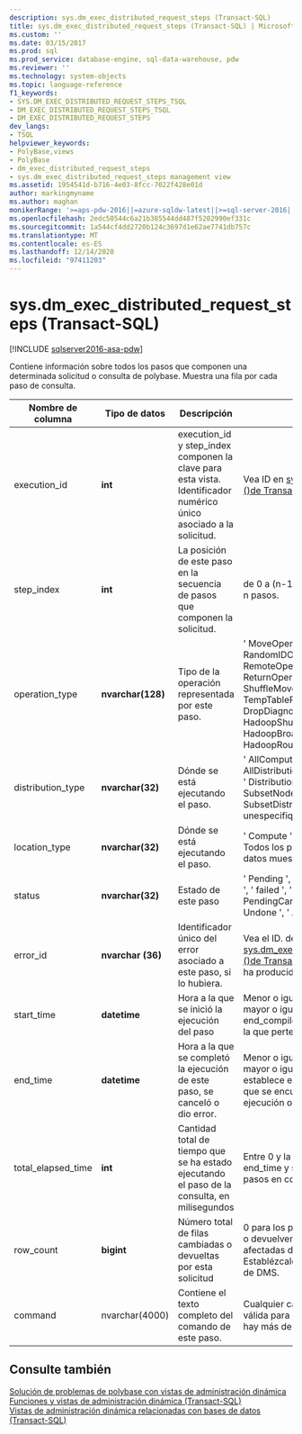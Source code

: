 ```yaml
---
description: sys.dm_exec_distributed_request_steps (Transact-SQL)
title: sys.dm_exec_distributed_request_steps (Transact-SQL) | Microsoft Docs
ms.custom: ''
ms.date: 03/15/2017
ms.prod: sql
ms.prod_service: database-engine, sql-data-warehouse, pdw
ms.reviewer: ''
ms.technology: system-objects
ms.topic: language-reference
f1_keywords:
- SYS.DM_EXEC_DISTRIBUTED_REQUEST_STEPS_TSQL
- DM_EXEC_DISTRIBUTED_REQUEST_STEPS_TSQL
- DM_EXEC_DISTRIBUTED_REQUEST_STEPS
dev_langs:
- TSQL
helpviewer_keywords:
- PolyBase,views
- PolyBase
- dm_exec_distributed_request_steps
- sys.dm_exec_distributed_request_steps management view
ms.assetid: 1954541d-b716-4e03-8fcc-7022f428e01d
author: markingmyname
ms.author: maghan
monikerRange: '>=aps-pdw-2016||=azure-sqldw-latest||>=sql-server-2016||>=sql-server-linux-2017||=azuresqldb-mi-current'
ms.openlocfilehash: 2edc50544c6a21b385544dd487f5202990ef331c
ms.sourcegitcommit: 1a544cf4dd2720b124c3697d1e62ae7741db757c
ms.translationtype: MT
ms.contentlocale: es-ES
ms.lasthandoff: 12/14/2020
ms.locfileid: "97411203"
---
```

# <a name="sysdm_exec_distributed_request_steps-transact-sql"></a>sys.dm_exec_distributed_request_steps (Transact-SQL)
[!INCLUDE [sqlserver2016-asa-pdw](../../includes/applies-to-version/sqlserver2016-asa-pdw.md)]

  Contiene información sobre todos los pasos que componen una determinada solicitud o consulta de polybase. Muestra una fila por cada paso de consulta.  
  
|Nombre de columna|Tipo de datos|Descripción|Intervalo|  
|-----------------|---------------|-----------------|-----------|  
|execution_id|**int**|execution_id y step_index componen la clave para esta vista. Identificador numérico único asociado a la solicitud.|Vea ID en [sys.dm_exec_requests &#40;&#41;de Transact-SQL ](../../relational-databases/system-dynamic-management-views/sys-dm-exec-requests-transact-sql.md).|  
|step_index|**int**|La posición de este paso en la secuencia de pasos que componen la solicitud.|de 0 a (n-1) para una solicitud con n pasos.|  
|operation_type|**nvarchar(128)**|Tipo de la operación representada por este paso.|' MoveOperation ', ' Operation ', ' RandomIDOperation ', ' RemoteOperation ', ' ReturnOperation ', ' ShuffleMoveOperation ', ' TempTablePropertiesOperation ', ' DropDiagnosticsNotifyOperation ', ' HadoopShuffleOperation ', ' HadoopBroadCastOperation ', ' HadoopRoundRobinOperation '|  
|distribution_type|**nvarchar(32)**|Dónde se está ejecutando el paso.|' AllComputeNodes ', ' AllDistributions ', ' ComputeNode ', ' Distribution ', ' AllNodes ', ' SubsetNodes ', ' SubsetDistributions ', ' unespecifiqued '.|  
|location_type|**nvarchar(32)**|Dónde se está ejecutando el paso.|' Compute ', ' Head ' o ' DMS '. Todos los pasos de movimiento de datos muestran ' DMS '.|  
|status|**nvarchar(32)**|Estado de este paso|' Pending ', ' Running ', ' complete ', ' failed ', ' UndoFailed ', ' PendingCancel ', ' Canceled ', ' Undone ', ' Aborted '|  
|error_id|**nvarchar (36)**|Identificador único del error asociado a este paso, si lo hubiera.|Vea el ID. de [sys.dm_exec_compute_node_errors &#40;&#41;de Transact-SQL ](../../relational-databases/system-dynamic-management-views/sys-dm-exec-compute-node-errors-transact-sql.md), NULL si no se ha producido ningún error.|  
|start_time|**datetime**|Hora a la que se inició la ejecución del paso|Menor o igual que la hora actual y mayor o igual que end_compile_time de la consulta a la que pertenece este paso.|  
|end_time|**datetime**|Hora a la que se completó la ejecución de este paso, se canceló o dio error.|Menor o igual que la hora actual y mayor o igual que start_time, se establece en NULL para los pasos que se encuentran actualmente en ejecución o en cola.|  
|total_elapsed_time|**int**|Cantidad total de tiempo que se ha estado ejecutando el paso de la consulta, en milisegundos|Entre 0 y la diferencia entre end_time y start_time. 0 para los pasos en cola.|  
|row_count|**bigint**|Número total de filas cambiadas o devueltas por esta solicitud|0 para los pasos que no cambiaron o devuelven datos, número de filas afectadas de otro modo. Establézcalo en-1 para los pasos de DMS.|  
|command|nvarchar(4000)|Contiene el texto completo del comando de este paso.|Cualquier cadena de solicitud válida para un paso. Se trunca si hay más de 4000 caracteres.|  
  
## <a name="see-also"></a>Consulte también  
 [Solución de problemas de polybase con vistas de administración dinámica](/previous-versions/sql/sql-server-2016/mt146389(v=sql.130))   
 [Funciones y vistas de administración dinámica &#40;Transact-SQL&#41;](~/relational-databases/system-dynamic-management-views/system-dynamic-management-views.md)   
 [Vistas de administración dinámica relacionadas con bases de datos &#40;Transact-SQL&#41;](../../relational-databases/system-dynamic-management-views/database-related-dynamic-management-views-transact-sql.md)  
  
